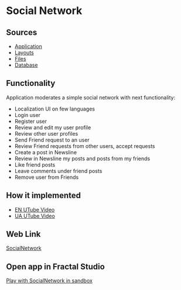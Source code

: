 # Social Network

## Sources

- [Application](https://github.com/LearnFractal/FractalPlatform/tree/main/FractalPlatform.Examples/Applications/SocialNetwork/SocialNetworkApplication.cs)
- [Layouts](https://github.com/LearnFractal/FractalPlatform/tree/main/FractalPlatform.Examples/Layouts/SocialNetwork)
- [Files](https://github.com/LearnFractal/FractalPlatform/tree/main/FractalPlatform.Examples/Files/SocialNetwork)
- [Database](https://github.com/LearnFractal/FractalPlatform/tree/main/FractalPlatform.Examples/Databases/SocialNetwork)

## Functionality

Application moderates a simple social network with next functionality:

- Localization UI on few languages
- Login user
- Register user
- Review and edit my user profile
- Review other user profiles
- Send Friend request to an user
- Review Friend requests from other users, accept requests
- Create a post in Newsline
- Review in Newsline my posts and posts from my friends
- Like friend posts
- Leave comments under friend posts
- Remove user from Friends

## How it implemented

- [EN UTube Video](https://fraplat.tech/jupiter/UTube?tag=117)
- [UA UTube Video](https://fraplat.tech/jupiter/UTube?tag=217)

## Web Link

[SocialNetwork](https://fraplat.tech/jupiter/SocialNetwork)

## Open app in Fractal Studio

[Play with SocialNetwork in sandbox](https://fraplat.tech/mars/FractalStudio/?tag=SocialNetwork+template)


